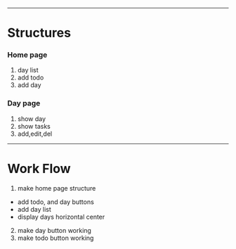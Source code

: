 

* * *
# Structures

### Home page
1. day list 
2. add todo 
3. add day 

### Day page
1. show day
2. show tasks
3. add,edit,del 

* * *
# Work Flow
1. make home page structure
* add todo, and day buttons 
* add day list 
* display days horizontal center
2. make day button working
3. make todo button working

